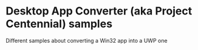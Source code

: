 # Desktop App Converter (aka Project Centennial) samples
Different samples about converting a Win32 app into a UWP one
